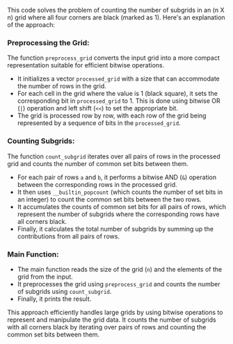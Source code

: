 
This code solves the problem of counting the number of subgrids in an \(n X n\) grid where all four corners are black (marked as 1). Here's an explanation of the approach:

### Preprocessing the Grid:
The function `preprocess_grid` converts the input grid into a more compact representation suitable for efficient bitwise operations. 

- It initializes a vector `processed_grid` with a size that can accommodate the number of rows in the grid.
- For each cell in the grid where the value is 1 (black square), it sets the corresponding bit in `processed_grid` to 1. This is done using bitwise OR (`|`) operation and left shift (`<<`) to set the appropriate bit.
- The grid is processed row by row, with each row of the grid being represented by a sequence of bits in the `processed_grid`. 

### Counting Subgrids:
The function `count_subgrid` iterates over all pairs of rows in the processed grid and counts the number of common set bits between them. 

- For each pair of rows `a` and `b`, it performs a bitwise AND (`&`) operation between the corresponding rows in the processed grid.
- It then uses `__builtin_popcount` (which counts the number of set bits in an integer) to count the common set bits between the two rows.
- It accumulates the counts of common set bits for all pairs of rows, which represent the number of subgrids where the corresponding rows have all corners black.
- Finally, it calculates the total number of subgrids by summing up the contributions from all pairs of rows.

### Main Function:
- The main function reads the size of the grid (`n`) and the elements of the grid from the input.
- It preprocesses the grid using `preprocess_grid` and counts the number of subgrids using `count_subgrid`.
- Finally, it prints the result.

This approach efficiently handles large grids by using bitwise operations to represent and manipulate the grid data. It counts the number of subgrids with all corners black by iterating over pairs of rows and counting the common set bits between them.
